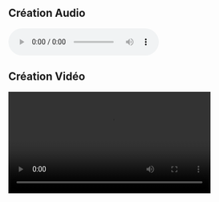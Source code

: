 <div hidden>
	
# Introduction à la création audio et visuelle numérique

</div>

## Création Audio
<audio controls>
	<source src="/resources/MUS1010-Projet1_LangloisOlivier.mp3" type="audio/mp3">
</audio>


## Création Vidéo
<video controls width=80%>
	<source src="/resources/MUS1010-Projet2_LangloisOlivier.mp4" type="video/mp4">
</video>

